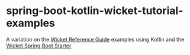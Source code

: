 # spring-boot-kotlin-wicket-tutorial-examples
A variation on the [Wicket Reference Guide](https://nightlies.apache.org/wicket/guide/9.x/single.html) examples using Kotlin and the [Wicket Spring Boot Starter](https://github.com/MarcGiffing/wicket-spring-boot)
